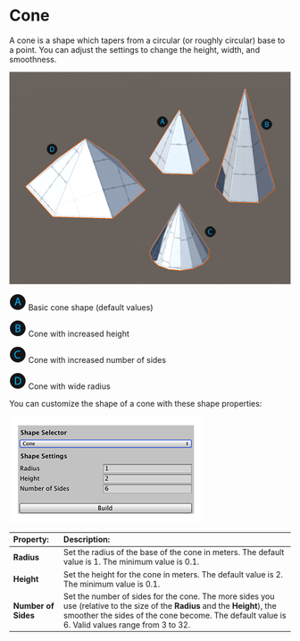 # Cone
A cone is a shape which tapers from a circular (or roughly circular) base to a point. You can adjust the settings to change the height, width, and smoothness.

![Cone shapes](images/shape-tool_cone.png)

![A](images/LetterCircle_A.png) Basic cone shape (default values)

![B](images/LetterCircle_B.png) Cone with increased height

![C](images/LetterCircle_C.png) Cone with increased number of sides

![D](images/LetterCircle_D.png) Cone with wide radius

You can customize the shape of a cone with these shape properties:

![Cone shape properties](images/shape-tool_cone-props.png)


| **Property:** | **Description:** |
|:-- |:-- |
| __Radius__ | Set the radius of the base of the cone in meters. The default value is 1. The minimum value is 0.1. |
| __Height__ | Set the height for the cone in meters. The default value is 2. The minimum value is 0.1. |
| __Number of Sides__ | Set the number of sides for the cone. The more sides you use (relative to the size of the __Radius__ and the __Height__), the smoother the sides of the cone become. The default value is 6. Valid values range from 3 to 32. |
